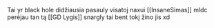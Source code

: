 Tai yr black hole didžiausia pasauly visatoj naxui [[InsaneSimas]] mldc perėjau tan tą [[GD Lygis]] snargly tai bent tokį žino jis xd